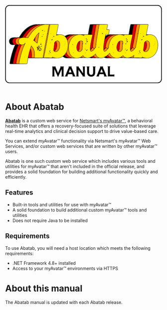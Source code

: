 <!--
  This is the home page of the Abatab Manual.
-->

<div align="center">

  <img src="../images/man-logo.png" alt="Abatab Manual" width="512">
  <br>
  <br>
  <h1>
    
  </h1>

</div>

# About Abatab

[**Abatab**][AbatabUrl] is a custom web service for [Netsmart's myAvatar™][AvatarUrl], a behavioral health EHR that offers a recovery-focused suite of solutions that leverage real-time analytics and clinical decision support to drive value-based care.

You can extend myAvatar™ functionality via Netsmart's myAvatar™ Web Services, and/or custom web services that are written by other myAvatar™ users.

Abatab is one such custom web service which includes various tools and utilities for myAvatar™ that aren't included in the official release, and provides a solid foundation for building additional functionality quickly and efficiently.

## Features

* Built-in tools and utilities for use with myAvatar™
* A solid foundation to build additional custom myAvatar™ tools and utilities
* Does not require Java to be installed

## Requirements

To use Abatab, you will need a host location which meets the following requirements:

* .NET Framework 4.8+ installed
* Access to your myAvatar™ environments via HTTPS

# About this manual

The Abatab manual is updated with each Abatab release.

<!-- Reference Links -->
[AbatabUrl]: https://github.com/spectrum-health-systems/Abatab
[AvatarUrl]: https://www.ntst.com/Offerings/myAvatar
